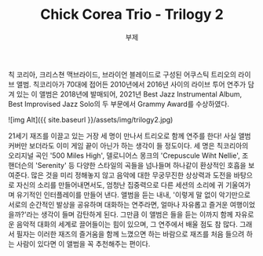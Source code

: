 ﻿---
layout: post
title:  "Chick Corea Trio - Trilogy 2"
subtitle:   "부제"
categories: music
tags: jazz
comments: true

---

칙 코리아, 크리스쳔 맥브라이드, 브라이언 블레이드로 구성된 어쿠스틱 트리오의 라이브 앨범. 칙코리아가 70대에 접어든 2010년에서 2016년 사이의 라이브 투어 연주가 담겨 있는 이 앨범은 2018년에 발매되어, 2021년 Best Jazz Instrumental Album, Best Improvised Jazz Solo의 두 부문에서 Grammy Award를 수상하였다.

![img Alt]({{ site.baseurl }}/assets/img/trilogy2.jpg)

21세기 재즈를 이끌고 있는 거장 세 명이 만나서 트리오로 함께 연주를 한다! 사실 앨범 커버만 보더라도 이미 게임 끝이 아닌가 하는 생각이 들 정도이다. 세 명은 칙코리아의 오리지널 곡인 '500 Miles High', 델로니어스 몽크의 'Crepuscule Wiht Nellie', 조 핸더슨의 'Serenity' 등 다양한 스타일의 곡들을 넘나들며 하나같이 환상적인 호흡을 보여준다. 많은 것을 미리 정해놓지 않고 음악에 대한 무궁무진한 상상력과 도전을 바탕으로 자신의 소리를 만들어내면서도, 엄청난 집중력으로 다른 세션의 소리에 귀 기울여가며 유기적인 인터플레이를 만들어 낸다. 앨범을 듣는 내내, '이렇게 말 없이 악기만으로 서로의 순간적인 발상을 공유하며 대화하는 연주라면, 얼마나 자유롭고 즐거운 여행이었을까?'라는 생각이 들며 감탄하게 된다. 그만큼 이 앨범은 들을 듣는 이까지 함께 자유로운 음악적 대화의 세계로 끌어들이는 힘이 있으며, 그 연주에서 배울 점도 참 많다. 그래서 필자는 이러한 재즈의 즐거움을 함께 느꼈으면 하는 바람으로 재즈를 처음 들으려 하는 사람이 있다면 이 앨범을 꼭 추천해주는 편이다.
